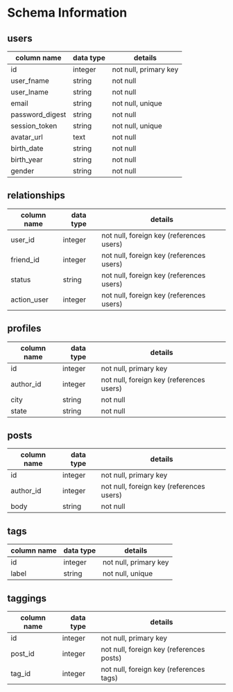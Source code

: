 # Schema Information

## users
column name     | data type | details
----------------|-----------|-----------------------
id              | integer   | not null, primary key
user_fname      | string    | not null
user_lname      | string    | not null
email           | string    | not null, unique
password_digest | string    | not null
session_token   | string    | not null, unique
avatar_url      | text      | not null
birth_date      | string    | not null
birth_year      | string    | not null
gender          | string    | not null


## relationships
column name | data type | details
------------|-----------|-----------------------
user_id     | integer   | not null, foreign key (references users)
friend_id   | integer   | not null, foreign key (references users)
status      | string    | not null, foreign key (references users)
action_user | integer   | not null, foreign key (references users)

## profiles
column name | data type | details
------------|-----------|-----------------------
id          | integer   | not null, primary key
author_id   | integer   | not null, foreign key (references users)
city        | string    | not null
state       | string    | not null


## posts
column name | data type | details
------------|-----------|-----------------------
id          | integer   | not null, primary key
author_id   | integer   | not null, foreign key (references users)
body        | string    | not null






## tags
column name | data type | details
------------|-----------|-----------------------
id          | integer   | not null, primary key
label       | string    | not null, unique

## taggings
column name | data type | details
------------|-----------|-----------------------
id          | integer   | not null, primary key
post_id     | integer   | not null, foreign key (references posts)
tag_id      | integer   | not null, foreign key (references tags)
